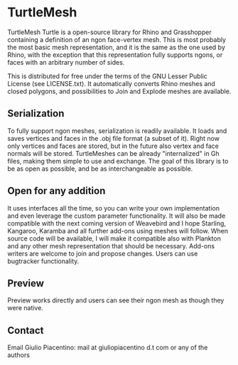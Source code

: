 TurtleMesh
==========

TurtleMesh
Turtle is a open-source library for Rhino and Grasshopper containing a definition of an ngon face-vertex mesh. This is most probably the most basic mesh representation, and it is the same as the one used by Rhino, with the exception that this representation fully supports ngons, or faces with an arbitrary number of sides.

This is distributed for free under the terms of the GNU Lesser Public License (see LICENSE.txt). 
It automatically converts Rhino meshes and closed polygons, and possibilities to Join and Explode meshes are available.

Serialization
-------------
To fully support ngon meshes, serialization is readily available. It loads and saves vertices and faces in the .obj file format (a subset of it). Right now only vertices and faces are stored, but in the future also vertex and face normals will be stored.
TurtleMeshes can be already "internalized" in Gh files, making them simple to use and exchange. The goal of this library is to be as open as possible, and be as interchangeable as possible.

Open for any addition
---------------------
It uses interfaces all the time, so you can write your own implementation and even leverage the custom parameter functionality. It will also be made compatible with the next coming version of Weavebird and I hope Starling, Kangaroo, Karamba and all further add-ons using meshes will follow. When source code will be available, I will make it compatible also with Plankton and any other mesh representation that should be necessary.
Add-ons writers are welcome to join and propose changes. Users can use bugtracker functionality.

Preview
-------
Preview works directly and users can see their ngon mesh as though they were native.

Contact
-------
Email Giulio Piacentino: mail at giuliopiacentino d.t com or any of the authors
